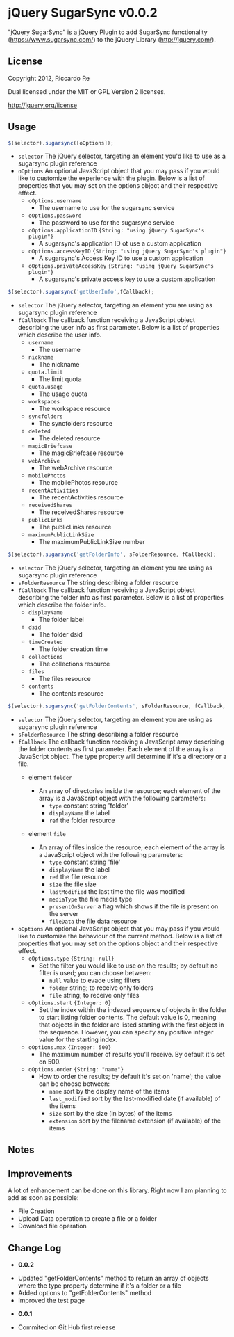 jQuery SugarSync v0.0.2
=================
"jQuery SugarSync" is a jQuery Plugin to add SugarSync functionality (https://www.sugarsync.com/) to the jQuery Library (http://jquery.com/).

License
-------
Copyright 2012, Riccardo Re

Dual licensed under the MIT or GPL Version 2 licenses.

<http://jquery.org/license>

Usage
-----
```javascript
$(selector).sugarsync([oOptions]);
```

+ `selector`
    The jQuery selector, targeting an element you'd like to use as a sugarsync plugin reference
+ `oOptions`
    An optional JavaScript object that you may pass if you would like to customize the experience with the plugin. Below is a list of properties that you may set on the options object and their respective effect.
    * `oOptions.username`
        - The username to use for the sugarsync service
    * `oOptions.password`
        - The password to use for the sugarsync service
	* `oOptions.applicationID` `{String: "using jQuery SugarSync's plugin"}`
        - A sugarsync's application ID ot use a custom application
    * `oOptions.accessKeyID` `{String: "using jQuery SugarSync's plugin"}`
        - A sugarsync's Access Key ID to use a custom application
    * `oOptions.privateAccessKey` `{String: "using jQuery SugarSync's plugin"}`
        - A sugarsync's private access key to use a custom application

```javascript
$(selector).sugarsync('getUserInfo',fCallback);
```

+ `selector`
    The jQuery selector, targeting an element you are using as sugarsync plugin reference
+ `fCallback`
    The callback function receiving a JavaScript object describing the user info as first parameter. Below is a list of properties which describe the user info.
	* `username`
        - The username
	* `nickname`
        - The nickname
	* `quota.limit`
        - The limit quota
	* `quota.usage`
        - The usage quota
	* `workspaces`
        - The workspace resource
	* `syncfolders`
        - The syncfolders resource
	* `deleted`
		- The deleted resource
	* `magicBriefcase`
		- The magicBriefcase resource
	* `webArchive`
		- The webArchive resource
	* `mobilePhotos`
		- The mobilePhotos resource
	* `recentActivities`
		- The recentActivities resource
	* `receivedShares`
		- The receivedShares resource
	* `publicLinks`
		- The publicLinks resource
	* `maximumPublicLinkSize`
		- The maximumPublicLinkSize number

```javascript
$(selector).sugarsync('getFolderInfo', sFolderResource, fCallback);
```

+ `selector`
    The jQuery selector, targeting an element you are using as sugarsync plugin reference
+ `sFolderResource`
    The string describing a folder resource
+ `fCallback`
    The callback function receiving a JavaScript object describing the folder info as first parameter. Below is a list of properties which describe the folder info.
	* `displayName`
		- The folder label
	* `dsid`
		- The folder dsid
	* `timeCreated`
		- The folder creation time
	* `collections`
		- The collections resource
	* `files`
		- The files resource
	* `contents`
		- The contents resource

```javascript
$(selector).sugarsync('getFolderContents', sFolderResource, fCallback, oOptions);
```

+ `selector`
    The jQuery selector, targeting an element you are using as sugarsync plugin reference
+ `sFolderResource`
    The string describing a folder resource
+ `fCallback`
    The callback function receiving a JavaScript array describing the folder contents as first parameter. Each element of the array is a JavaScript object. The type property will determine if it's a directory or a file.
	* element `folder`
		- An array of directories inside the resource; each element of the array is a JavaScript object with the following parameters:
			- `type` constant string 'folder'
			- `displayName` the label
			- `ref` the folder resource
		
	* element `file`
		- An array of files inside the resource; each element of the array is a JavaScript object with the following parameters:
			- `type` constant string 'file'
			- `displayName` the label
			- `ref` the file resource
			- `size` the file size
			- `lastModified` the last time the file was modified
			- `mediaType` the file media type
			- `presentOnServer` a flag which shows if the file is present on the server
			- `fileData` the file data resource
+ `oOptions`
    An optional JavaScript object that you may pass if you would like to customize the behaviour of the current method. Below is a list of properties that you may set on the options object and their respective effect.
    * `oOptions.type` `{String: null}`
        - Set the filter you would like to use on the results; by default no filter is used; you can choose between:
			- `null` value to evade using filters
			- `folder` string; to receive only folders
			- `file` string; to receive only files
	* `oOptions.start` `{Integer: 0}`
		- Set the index within the indexed sequence of objects in the folder to start listing folder contents. The default value is 0, meaning that objects in the folder are listed starting with the first object in the sequence. However, you can specify any positive integer value for the starting index.
	* `oOptions.max` `{Integer: 500}`
        - The maximum number of results you'll receive. By default it's set on 500.
	* `oOptions.order` `{String: "name"}`
        - How to order the results; by default it's set on 'name'; the value can be choose between:
			- `name` sort by the display name of the items
			- `last_modified` sort by the last-modified date (if available) of the items
			- `size` sort by the size (in bytes) of the items
			- `extension` sort by the filename extension (if available) of the items
		
Notes
-----

Improvements
-----
A lot of enhancement can be done on this library.
Right now I am planning to add as soon as possible:
- File Creation
- Upload Data operation to create a file or a folder
- Download file operation

Change Log
----------
 * __0.0.2__
  - Updated "getFolderContents" method to return an array of objects where the type property determine if it's a folder or a file
  - Added options to "getFolderContents" method
  - Improved the test page
 
 * __0.0.1__
  - Commited on Git Hub first release